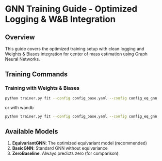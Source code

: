 # GNN Training Guide - Optimized Logging & W&B Integration

## Overview

This guide covers the optimized training setup with clean logging and Weights & Biases integration for center of mass estimation using Graph Neural Networks.

## Training Commands

### Training with Weights & Biases

```bash
python trainer.py fit --config config_base.yaml --config config_eq_gnn.yaml
```

or with wandb

```bash
python trainer.py fit --config config_base.yaml --config config_eq_gnn.yaml --config config_wandb.yaml
```

## Available Models

1. **EquivariantGNN**: The optimized equivariant model (recommended)
2. **BasicGNN**: Standard GNN without equivariance
3. **ZeroBaseline**: Always predicts zero (for comparison)
